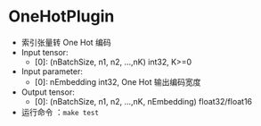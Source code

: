 # OneHotPlugin
+ 索引张量转 One Hot 编码
+ Input tensor:
    - [0]: (nBatchSize, n1, n2, ...,nK)             int32, K>=0
+ Input parameter:
    - [0]: nEmbedding                               int32, One Hot 输出编码宽度
+ Output tensor:
    - [0]: (nBatchSize, n1, n2, ...,nK, nEmbedding) float32/float16
+ 运行命令  ：`make test`

